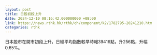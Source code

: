 ```yaml
---
layout: post
title: 日股初段上升
date: 2024-12-10 08:16:42.000000000 +08:00
link: https://news.rthk.hk/rthk/ch/component/k2/1782795-20241210.htm
categories: rthk
---
```


日本股市在開市初段上升，日經平均指數較早時報39416點，升256點，升幅0.65%。
